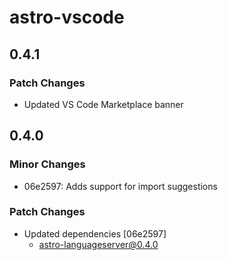 # astro-vscode

## 0.4.1
### Patch Changes

- Updated VS Code Marketplace banner

## 0.4.0
### Minor Changes

- 06e2597: Adds support for import suggestions

### Patch Changes

- Updated dependencies [06e2597]
  - astro-languageserver@0.4.0
